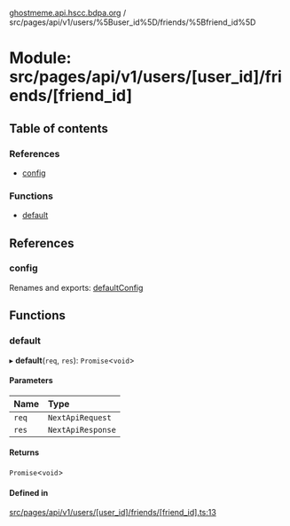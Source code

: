 [ghostmeme.api.hscc.bdpa.org][1] /
src/pages/api/v1/users/%5Buser_id%5D/friends/%5Bfriend_id%5D

# Module: src/pages/api/v1/users/\[user_id]/friends/\[friend_id]

## Table of contents

### References

- [config][2]

### Functions

- [default][3]

## References

### config

Renames and exports: [defaultConfig][4]

## Functions

### default

▸ **default**(`req`, `res`): `Promise`<`void`>

#### Parameters

| Name  | Type              |
| :---- | :---------------- |
| `req` | `NextApiRequest`  |
| `res` | `NextApiResponse` |

#### Returns

`Promise`<`void`>

#### Defined in

[src/pages/api/v1/users/\[user_id\]/friends/\[friend_id\].ts:13][5]

[1]: ../README.md
[2]: src_pages_api_v1_users__user_id__friends__friend_id_.md#config
[3]: src_pages_api_v1_users__user_id__friends__friend_id_.md#default
[4]: src_backend_middleware.md#defaultconfig

[5]:
https://github.com/nhscc/ghostmeme.api.hscc.bdpa.org/blob/32c83e2/src/pages/api/v1/users/[user_id]/friends/[friend_id].ts#L13
